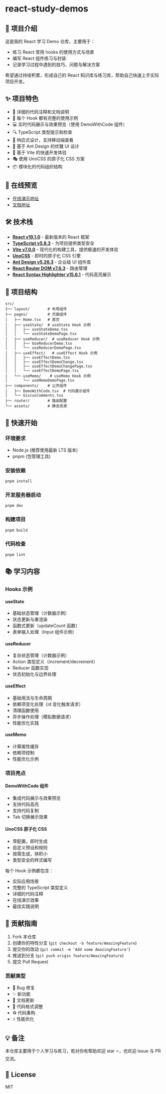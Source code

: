 <!--
 * @Date: 2025-07-05 11:06:37
 * @LastEditTimes: Do not edit
 * @Descripttion: describe
-->

# react-study-demos

## 📌 项目介绍

这是我的 React 学习 Demo 仓库，主要用于：

- 练习 React 常用 hooks 的使用方式与场景
- 编写 React 组件练习与封装
- 记录学习过程中遇到的技巧、问题与解决方案

希望通过持续积累，形成自己的 React 知识库与练习库，帮助自己快速上手实际项目开发。

## ✨ 项目特色

- 📝 详细的代码注释和文档说明
- 🎯 每个 Hook 都有完整的使用示例
- 💻 实时代码展示与效果预览（使用 DemoWithCode 组件）
- 🔍 TypeScript 类型提示和检查
- 📱 响应式设计，支持移动端查看
- 🎨 基于 Ant Design 的优雅 UI 设计
- 🚀 基于 Vite 的快速开发体验
- 🎭 使用 UnoCSS 的原子化 CSS 方案
- 📦 模块化的代码组织结构

## 🔗 在线预览

- [在线演示地址](https://your-demo-url.com)
- [文档地址](https://your-docs-url.com)

## 🛠 技术栈

- **[React v19.1.0](https://react.dev/)** - 最新版本的 React 框架
- **[TypeScript v5.8.3](https://www.typescriptlang.org/)** - 为项目提供类型安全
- **[Vite v7.0.0](https://vite.dev/)** - 现代化的构建工具，提供极速的开发体验
- **[UnoCSS](https://unocss.dev/)** - 即时的原子化 CSS 引擎
- **[Ant Design v5.26.3](https://ant.design/index-cn)** - 企业级 UI 组件库
- **[React Router DOM v7.6.3](https://reactrouter.com/)** - 路由管理
- **[React Syntax Highlighter v15.6.1](https://react-syntax-highlighter.github.io/react-syntax-highlighter/demo/)** - 代码高亮展示

## 📝 项目结构

```
src/
├── layout/        # 布局组件
├── pages/         # 页面组件
│   ├── Home.tsx   # 首页
│   ├── useState/  # useState Hook 示例
│   │   ├── useStateDemo.tsx
│   │   └── useStateDemoPage.tsx
│   ├── useReducer/  # useReducer Hook 示例
│   │   ├── UseReducerDemo.tsx
│   │   └── useReducerDemoPage.tsx
│   ├── useEffect/   # useEffect Hook 示例
│   │   ├── useEffectDemo.tsx
│   │   ├── useEffectDemoChange.tsx
│   │   ├── useEffectDemoChangePage.tsx
│   │   └── useEffectDemoPage.tsx
│   └── useMemo/    # useMemo Hook 示例
│       └── useMemoDemoPage.tsx
├── components/    # 公共组件
│   ├── DemoWithCode.tsx  # 代码展示组件
│   └── GiscusComments.tsx
├── router/        # 路由配置
└── assets/        # 静态资源
```

## 🚀 快速开始

### 环境要求

- Node.js (推荐使用最新 LTS 版本)
- pnpm (包管理工具)

### 安装依赖

```bash
pnpm install
```

### 开发服务器启动

```bash
pnpm dev
```

### 构建项目

```bash
pnpm build
```

### 代码检查

```bash
pnpm lint
```

## 📚 学习内容

### Hooks 示例

#### useState

- 基础状态管理（计数器示例）
- 状态更新与重渲染
- 函数式更新（updateCount 函数）
- 表单输入处理（Input 组件示例）

#### useReducer

- 复杂状态管理（计数器示例）
- Action 类型定义（increment/decrement）
- Reducer 函数实现
- 状态初始化与边界处理

#### useEffect

- 基础用法与生命周期
- 依赖项变化处理（id 变化触发请求）
- 清理函数使用
- 异步操作处理（模拟数据请求）
- 性能优化实践

#### useMemo

- 计算属性缓存
- 依赖项控制
- 性能优化示例

### 项目亮点

#### DemoWithCode 组件

- 集成代码展示与效果预览
- 支持代码高亮
- 支持代码复制
- Tab 切换展示效果

#### UnoCSS 原子化 CSS

- 零配置，即时生成
- 自定义预设和规则
- 按需生成，体积小
- 类型安全的样式编写

每个 Hook 示例都包含：

- 实际应用场景
- 完整的 TypeScript 类型定义
- 详细的代码注释
- 在线演示效果
- 最佳实践说明

## 🤝 贡献指南

1. Fork 本仓库
2. 创建你的特性分支 (`git checkout -b feature/AmazingFeature`)
3. 提交你的改动 (`git commit -m 'Add some AmazingFeature'`)
4. 推送到分支 (`git push origin feature/AmazingFeature`)
5. 提交 Pull Request

### 贡献类型

- 🐛 Bug 修复
- ✨ 新功能
- 📝 文档更新
- 🎨 代码格式调整
- ♻️ 代码重构
- ⚡️ 性能优化

## 💡 备注

本仓库主要用于个人学习与练习，若对你有帮助欢迎 star ⭐️，也欢迎 issue 与 PR 交流。

## 📖 License

MIT
